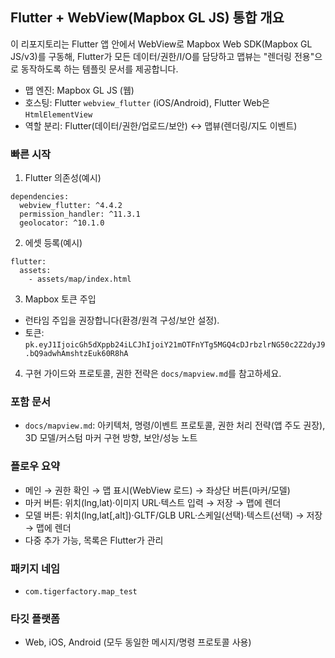 ## Flutter + WebView(Mapbox GL JS) 통합 개요

이 리포지토리는 Flutter 앱 안에서 WebView로 Mapbox Web SDK(Mapbox GL JS/v3)를 구동해, Flutter가 모든 데이터/권한/I/O를 담당하고 맵뷰는 "렌더링 전용"으로 동작하도록 하는 템플릿 문서를 제공합니다.

- 맵 엔진: Mapbox GL JS (웹)
- 호스팅: Flutter `webview_flutter` (iOS/Android), Flutter Web은 `HtmlElementView`
- 역할 분리: Flutter(데이터/권한/업로드/보안) ↔ 맵뷰(렌더링/지도 이벤트)

### 빠른 시작
1) Flutter 의존성(예시)
```
dependencies:
  webview_flutter: ^4.4.2
  permission_handler: ^11.3.1
  geolocator: ^10.1.0
```

2) 에셋 등록(예시)
```
flutter:
  assets:
    - assets/map/index.html
```

3) Mapbox 토큰 주입
- 런타임 주입을 권장합니다(환경/원격 구성/보안 설정).
- 토큰: `pk.eyJ1IjoicGh5dXppb24iLCJhIjoiY21mOTFnYTg5MGQ4cDJrbzlrNG50c2Z2dyJ9.bQ9adwhAmshtzEuk60R8hA`

4) 구현 가이드와 프로토콜, 권한 전략은 `docs/mapview.md`를 참고하세요.

### 포함 문서
- `docs/mapview.md`: 아키텍처, 명령/이벤트 프로토콜, 권한 처리 전략(앱 주도 권장), 3D 모델/커스텀 마커 구현 방향, 보안/성능 노트

### 플로우 요약
- 메인 → 권한 확인 → 맵 표시(WebView 로드) → 좌상단 버튼(마커/모델)
- 마커 버튼: 위치(lng,lat)·이미지 URL·텍스트 입력 → 저장 → 맵에 렌더
- 모델 버튼: 위치(lng,lat[,alt])·GLTF/GLB URL·스케일(선택)·텍스트(선택) → 저장 → 맵에 렌더
- 다중 추가 가능, 목록은 Flutter가 관리

### 패키지 네임
- `com.tigerfactory.map_test`

### 타깃 플랫폼
- Web, iOS, Android (모두 동일한 메시지/명령 프로토콜 사용)



